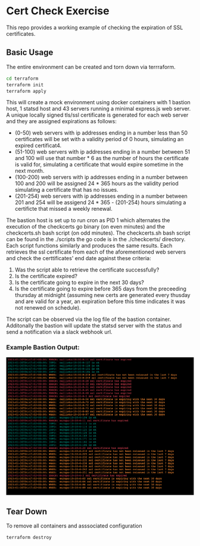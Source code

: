 # Cert Check Exercise

This repo provides a working example of checking the expiration of SSL certificates.

## Basic Usage

The entire environment can be created and torn down via terrraform.

```bash
cd terraform
terraform init
terraform apply
```

This will create a mock environment using docker containers with 1 bastion host, 1 statsd host and 43 servers running a minimal express.js web server. A unique locally signed tls/ssl certificate is generated for each web server and they are assigned expirations as follows:

- (0-50) web servers with ip addresses ending in a number less than 50 certificates will be set with a validity period of 0 hours, simulating an expired certificat4.
- (51-100) web servers with ip addresses ending in a number between 51 and 100 will use that number * 6 as the number of hours the certificate is valid for, simulating a certificate that would expire sometime in the next month.
- (100-200) web servers with ip addresses ending in a number between 100 and 200 will be assigned 24 * 365 hours as the validity period simulating a certificate that has no issues.
- (201-254) web servers with ip addresses ending in a number between 201 and 254 will be assigend 24 * 365 - (201-254) hours simulating a certificte that missed a weekly renewal.

The bastion host is set up to run cron as PID 1 which alternates the execution of the checkcerts go binary (on even minutes) and the checkcerts.sh bash script (on odd minutes). The checkcerts.sh bash script can be found in the ./scripts the go code is in the ./checkcerts/ directory.  Each script functions similarly and produces the same results. Each retrieves the ssl certificate from each of the aforementioned web servers and check the certtificates' end date against these criteria:

1. Was the script able to retrieve the certificate successfully?
2. Is the certificate expired?
3. Is the certificate going to expire in the next 30 days?
4. Is the certificate going to expire before 365 days from the preceeding thursday at midnight (assuming new certs are generated every thusday and are valid for a year, an expiration before this time indicates it was not renewed on schedule).

The script can be observed via the log file of the bastion container.  Additonally the bastion will update the statsd server with the status and send a notification via a slack webhook url.

### Example Bastion Output:

![Image](./assets/output.png)

## Tear Down

To remove all containers and asssociated configuration
```
terraform destroy
```